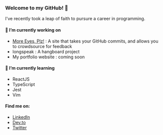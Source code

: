 ### Welcome to my GitHub! 👋

I've recently took a leap of faith to pursure a career in programming.

#### 🔭 I’m currently working on
  - [More Eyes, Plz!](moreeyesplz.com) : A site that takes your GitHub commits, and allows you to crowdsource for feedback
  - longspeak : A hangboard project
  - My portfolio website : coming soon
  
#### 🌱 I’m currently learning
  - ReactJS
  - TypeScript
  - Jest
  - Vim

#### Find me on:
  - [LinkedIn](https://www.linkedin.com/in/hannah-ong/)
  - [Dev.to](https://dev.to/duchesstoffee)
  - [Twitter](https://twitter.com/duchess_toffee)
